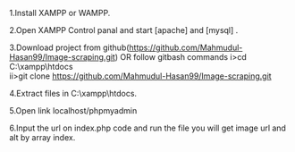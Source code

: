 1.Install XAMPP or WAMPP.

2.Open XAMPP Control panal and start [apache] and [mysql] .

3.Download project from github(https://github.com/Mahmudul-Hasan99/Image-scraping.git)
OR follow gitbash commands
  i>cd C:\xampp\htdocs\
  ii>git clone https://github.com/Mahmudul-Hasan99/Image-scraping.git

4.Extract files in C:\xampp\htdocs.

5.Open link localhost/phpmyadmin

6.Input the url on index.php code and run the file you will get image url and alt by array index.
